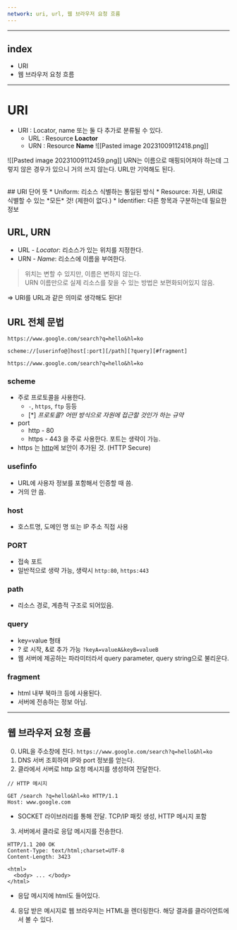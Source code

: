 ```yaml
---
network: uri, url, 웹 브라우저 요청 흐름
---
```

---
## index 

* URI
* 웹 브라우저 요청 흐름

---

# URI

* URI : Locator, name 또는 둘 다 추가로 분류될 수 있다.
	* URL : Resource **Loactor**
	* URN : Resource **Name**
![[Pasted image 20231009112418.png]]

![[Pasted image 20231009112459.png]]
URN는 이름으로 매핑되어져야 하는데 그렇지 않은 경우가 있으니 거의 쓰지 않는다.
URL만 기억해도 된다.  

<br>
## URI 단어 뜻
* Uniform: 리소스 식별하는 통일된 방식
* Resource: 자원, URI로 식별할 수 있는 *모든* 것! (제한이 없다.)
* Identifier: 다른 항목과 구분하는데 필요한 정보

## URL, URN
* URL - *Locator*: 리소스가 있는 위치를 지정한다.
* URN - *Name*: 리소스에 이름을 부여한다.  
> 위치는 변할 수 있지만, 이름은 변하지 않는다.  
> URN 이름만으로 실제 리소스를 찾을 수 있는 방법은 보편화되어있지 않음.

=> URI를 URL과 같은 의미로 생각해도 된다!


## URL 전체 문법
```
https://www.google.com/search?q=hello&hl=ko
```


```
scheme://[userinfo@]host[:port][/path][?query][#fragment]

https://www.google.com/search?q=hello&hl=ko
```

### scheme
* 주로 프로토콜을 사용한다.
	* `-`, `https`, `ftp` 등등 
	- [*] *프로토콜? 어떤 방식으로 자원에 접근할 것인가 하는 규약*
* port
	* http - 80
	* https - 443 
을 주로 사용한다. 포트는 생략이 가능.
* https 는 [http](https://developer.mozilla.org/ko/docs/Web/HTTP)에 보안이 추가된 것. (HTTP Secure)

### usefinfo
* URL에 사용자 정보를 포함해서 인증할 때 씀.
* 거의 안 씀.

### host
* 호스트명, 도메인 명 또는 IP 주소 직접 사용

### PORT
* 접속 포트
* 일반적으로 생략 가능, 생략시 `http:80`, `https:443`

### path
* 리소스 경로, 계층적 구조로 되어있음.

### query
* key=value 형태
* ? 로 시작, &로 추가 가능
	`?keyA=valueA&keyB=valueB`
* 웹 서버에 제공하는 파라미터라서 query parameter, query string으로 불리운다.  

### fragment
* html 내부 북마크 등에 사용된다. 
* 서버에 전송하는 정보 아님.

---
## 웹 브라우저 요청 흐름
0. URL을 주소창에 친다. 
	`https://www.google.com/search?q=hello&hl=ko`     
1. DNS 서버 조회하여 IP와 port 정보를 얻는다.
2. 클라에서 서버로 http 요청 메시지를 생성하여 전달한다.
```
// HTTP 메시지

GET /search	?q=hello&hl=ko HTTP/1.1
Host: www.google.com
```

* SOCKET 라이브러리를 통해 전달.
	TCP/IP 패킷 생성, HTTP 메시지 포함

3. 서버에서 클라로 응답 메시지를 전송한다.
```
HTTP/1.1 200 OK
Content-Type: text/html;charset=UTF-8
Content-Length: 3423

<html>
  <body> ... </body>
</html>
```
* 응답 메시지에 html도 들어있다. 

4. 응답 받은 메시지로 웹 브라우저는 HTML을 렌더링한다. 해당 결과를 클라이언트에서 볼 수 있다.


